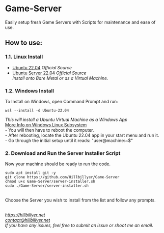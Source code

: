 # Game-Server
Easily setup fresh Game Servers with Scripts for maintenance and ease of use.

## How to use:

### 1.1. Linux Install
- [Ubuntu 22.04](https://releases.ubuntu.com/22.04.3/ubuntu-22.04.3-desktop-amd64.iso) *Official Source*
- [Ubuntu Server 22.04](https://releases.ubuntu.com/22.04.3/ubuntu-22.04.3-live-server-amd64.iso) *Official Source*
<br> *Install onto Bare Metal or as a Virtual Machine.*

### 1.2. Windows Install
To Install on Windows, open Command Prompt and run:
```
wsl --install -d Ubuntu-22.04
```
*This will install a Ubuntu Virtual Machine as a Windows App*
<br>[More Info on Windows Linux Subsystem](https://learn.microsoft.com/en-us/windows/wsl/)
<br> - You will then have to reboot the computer. 
<br> - After rebooting, locate the Ubuntu 22.04 app in your start menu and run it. 
<br> - Go through the initial setup until it reads: "user@machine:~$"

### 2. Download and Run the Server Installer Script
Now your machine should be ready to run the code.
```
sudo apt install git -y
git clone https://github.com/Hillbillyer/Game-Server
chmod u+x Game-Server/server-installer.sh
sudo ./Game-Server/server-installer.sh
```
<br>Choose the Server you wish to install from the list and follow any prompts. 


<br>*https://hillbillyer.net*
<br>*contact@hillbillyer.net*
<br>*If you have any issues, feel free to submit an issue or shoot me an email.*